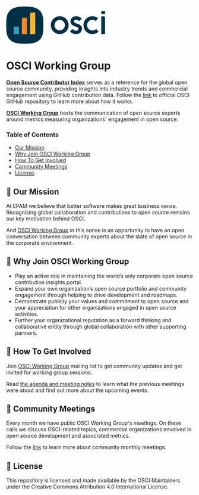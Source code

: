 ![OSCI Logo](OSCI_Logo.png)

# OSCI Working Group

**[Open Source Contributor Index](https://opensourceindex.io)** serves as a reference for the global open source community, providing insights into industry trends and commercial engagement using GitHub contribution data. Follow the [link](https://github.com/epam/OSCI) to official OSCI GitHub repository to learn more about how it works.

**[OSCI Working Group](https://github.com/anausa4eva/community)** hosts the communication of open source experts around metrics measuring organizations' engagement in open source.

### Table of Contents
- [Our Mission](#our-mission)
- [Why Join OSCI Working Group](#why-join-osci-working-group)
- [How To Get Involved](#how-to-get-involved)
- [Community Meetings](#community-meetings)
- [License](#license)

## 💎 Our Mission
At EPAM we believe that better software makes great business sense. Recognising global collaboration and contributions to open source remains our key motivation behind OSCI. 

And [OSCI Working Group](https://github.com/anausa4eva/community) in this sense is an opportunity to have an open conversation between community experts about the state of open source in the corporate environment.

## 🤔 Why Join OSCI Working Group

- Play an active role in maintaining the world’s only corporate open source contribution insights portal.
- Expand your own organization’s open source portfolio and community engagement through helping to drive development and roadmaps.
- Demonstrate publicly your values and commitment to open source and your appreciation for other organizations engaged in open source activities.
- Further your organizational reputation as a forward thinking and collaborative entity through global collaboration with other supporting partners.

## 🚴 How To Get Involved

Join [OSCI Working Group](https://groups.google.com/g/osci-working-group) mailing list to get community updates and get invited for working group sessions.

Read [the agenda and meeting notes](https://github.com/anausa4eva/community/tree/main/Monthly%20Meetings) to learn what the previous meetings were about and find out more about the upcoming events.

## 🌈 Community Meetings

Every month we have public OSCI Working Group's meetings. On these calls we discuss OSCI-related topics, commercial organizations envolved in open source development and associated metrics. 

Follow the [link](#osci_monthly_meetings) to learn more about community monthly meetings. 

## 💼 License

This repository is licensed and made available by the OSCI Maintainers under the Creative Commons Attribution 4.0 International License.
